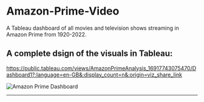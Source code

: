 # Amazon-Prime-Video

A Tableau dashboard of all movies and television shows streaming in Amazon Prime from 1920-2022.

## A complete dsign of the visuals in Tableau: 
https://public.tableau.com/views/AmazonPrimeAnalysis_16917743075470/Dashboard1?:language=en-GB&:display_count=n&:origin=viz_share_link

![Amazon Prime Dashboard](https://github.com/MaimelaT/Amazon-Prime-Video/assets/139053059/ddcdf41e-c6a0-4f4e-8c85-1ab8a8e6b668)

----------------------------------------------------------------------------------------------------------------------------------------------------------------------
